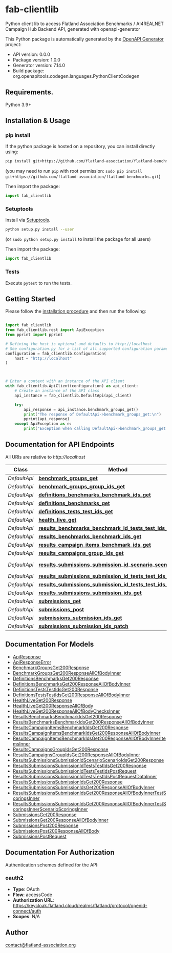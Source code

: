 # fab-clientlib
Python client lib to access Flatland Association Benchmarks / AI4REALNET Campaign Hub Backend API, generated with openapi-generator

This Python package is automatically generated by the [OpenAPI Generator](https://openapi-generator.tech) project:

- API version: 0.0.0
- Package version: 1.0.0
- Generator version: 7.14.0
- Build package: org.openapitools.codegen.languages.PythonClientCodegen

## Requirements.

Python 3.9+

## Installation & Usage
### pip install

If the python package is hosted on a repository, you can install directly using:

```sh
pip install git+https://github.com/flatland-association/flatland-benchmarks.git
```
(you may need to run `pip` with root permission: `sudo pip install git+https://github.com/flatland-association/flatland-benchmarks.git`)

Then import the package:
```python
import fab_clientlib
```

### Setuptools

Install via [Setuptools](http://pypi.python.org/pypi/setuptools).

```sh
python setup.py install --user
```
(or `sudo python setup.py install` to install the package for all users)

Then import the package:
```python
import fab_clientlib
```

### Tests

Execute `pytest` to run the tests.

## Getting Started

Please follow the [installation procedure](#installation--usage) and then run the following:

```python

import fab_clientlib
from fab_clientlib.rest import ApiException
from pprint import pprint

# Defining the host is optional and defaults to http://localhost
# See configuration.py for a list of all supported configuration parameters.
configuration = fab_clientlib.Configuration(
    host = "http://localhost"
)



# Enter a context with an instance of the API client
with fab_clientlib.ApiClient(configuration) as api_client:
    # Create an instance of the API class
    api_instance = fab_clientlib.DefaultApi(api_client)

    try:
        api_response = api_instance.benchmark_groups_get()
        print("The response of DefaultApi->benchmark_groups_get:\n")
        pprint(api_response)
    except ApiException as e:
        print("Exception when calling DefaultApi->benchmark_groups_get: %s\n" % e)

```

## Documentation for API Endpoints

All URIs are relative to *http://localhost*

Class | Method | HTTP request | Description
------------ | ------------- | ------------- | -------------
*DefaultApi* | [**benchmark_groups_get**](docs/DefaultApi.md#benchmark_groups_get) | **GET** /benchmark-groups | 
*DefaultApi* | [**benchmark_groups_group_ids_get**](docs/DefaultApi.md#benchmark_groups_group_ids_get) | **GET** /benchmark-groups/{group_ids} | 
*DefaultApi* | [**definitions_benchmarks_benchmark_ids_get**](docs/DefaultApi.md#definitions_benchmarks_benchmark_ids_get) | **GET** /definitions/benchmarks/{benchmark_ids} | 
*DefaultApi* | [**definitions_benchmarks_get**](docs/DefaultApi.md#definitions_benchmarks_get) | **GET** /definitions/benchmarks/ | 
*DefaultApi* | [**definitions_tests_test_ids_get**](docs/DefaultApi.md#definitions_tests_test_ids_get) | **GET** /definitions/tests/{test_ids} | 
*DefaultApi* | [**health_live_get**](docs/DefaultApi.md#health_live_get) | **GET** /health/live | 
*DefaultApi* | [**results_benchmarks_benchmark_id_tests_test_ids_get**](docs/DefaultApi.md#results_benchmarks_benchmark_id_tests_test_ids_get) | **GET** /results/benchmarks/{benchmark_id}/tests/{test_ids} | 
*DefaultApi* | [**results_benchmarks_benchmark_ids_get**](docs/DefaultApi.md#results_benchmarks_benchmark_ids_get) | **GET** /results/benchmarks/{benchmark_ids} | 
*DefaultApi* | [**results_campaign_items_benchmark_ids_get**](docs/DefaultApi.md#results_campaign_items_benchmark_ids_get) | **GET** /results/campaign-items/{benchmark_ids} | 
*DefaultApi* | [**results_campaigns_group_ids_get**](docs/DefaultApi.md#results_campaigns_group_ids_get) | **GET** /results/campaigns/{group_ids} | 
*DefaultApi* | [**results_submissions_submission_id_scenario_scenario_ids_get**](docs/DefaultApi.md#results_submissions_submission_id_scenario_scenario_ids_get) | **GET** /results/submissions/{submission_id}/scenario/{scenario_ids} | 
*DefaultApi* | [**results_submissions_submission_id_tests_test_ids_get**](docs/DefaultApi.md#results_submissions_submission_id_tests_test_ids_get) | **GET** /results/submissions/{submission_id}/tests/{test_ids} | 
*DefaultApi* | [**results_submissions_submission_id_tests_test_ids_post**](docs/DefaultApi.md#results_submissions_submission_id_tests_test_ids_post) | **POST** /results/submissions/{submission_id}/tests/{test_ids} | 
*DefaultApi* | [**results_submissions_submission_ids_get**](docs/DefaultApi.md#results_submissions_submission_ids_get) | **GET** /results/submissions/{submission_ids} | 
*DefaultApi* | [**submissions_get**](docs/DefaultApi.md#submissions_get) | **GET** /submissions | 
*DefaultApi* | [**submissions_post**](docs/DefaultApi.md#submissions_post) | **POST** /submissions | 
*DefaultApi* | [**submissions_submission_ids_get**](docs/DefaultApi.md#submissions_submission_ids_get) | **GET** /submissions/{submission_ids} | 
*DefaultApi* | [**submissions_submission_ids_patch**](docs/DefaultApi.md#submissions_submission_ids_patch) | **PATCH** /submissions/{submission_ids} | 


## Documentation For Models

 - [ApiResponse](docs/ApiResponse.md)
 - [ApiResponseError](docs/ApiResponseError.md)
 - [BenchmarkGroupsGet200Response](docs/BenchmarkGroupsGet200Response.md)
 - [BenchmarkGroupsGet200ResponseAllOfBodyInner](docs/BenchmarkGroupsGet200ResponseAllOfBodyInner.md)
 - [DefinitionsBenchmarksGet200Response](docs/DefinitionsBenchmarksGet200Response.md)
 - [DefinitionsBenchmarksGet200ResponseAllOfBodyInner](docs/DefinitionsBenchmarksGet200ResponseAllOfBodyInner.md)
 - [DefinitionsTestsTestIdsGet200Response](docs/DefinitionsTestsTestIdsGet200Response.md)
 - [DefinitionsTestsTestIdsGet200ResponseAllOfBodyInner](docs/DefinitionsTestsTestIdsGet200ResponseAllOfBodyInner.md)
 - [HealthLiveGet200Response](docs/HealthLiveGet200Response.md)
 - [HealthLiveGet200ResponseAllOfBody](docs/HealthLiveGet200ResponseAllOfBody.md)
 - [HealthLiveGet200ResponseAllOfBodyChecksInner](docs/HealthLiveGet200ResponseAllOfBodyChecksInner.md)
 - [ResultsBenchmarksBenchmarkIdsGet200Response](docs/ResultsBenchmarksBenchmarkIdsGet200Response.md)
 - [ResultsBenchmarksBenchmarkIdsGet200ResponseAllOfBodyInner](docs/ResultsBenchmarksBenchmarkIdsGet200ResponseAllOfBodyInner.md)
 - [ResultsCampaignItemsBenchmarkIdsGet200Response](docs/ResultsCampaignItemsBenchmarkIdsGet200Response.md)
 - [ResultsCampaignItemsBenchmarkIdsGet200ResponseAllOfBodyInner](docs/ResultsCampaignItemsBenchmarkIdsGet200ResponseAllOfBodyInner.md)
 - [ResultsCampaignItemsBenchmarkIdsGet200ResponseAllOfBodyInnerItemsInner](docs/ResultsCampaignItemsBenchmarkIdsGet200ResponseAllOfBodyInnerItemsInner.md)
 - [ResultsCampaignsGroupIdsGet200Response](docs/ResultsCampaignsGroupIdsGet200Response.md)
 - [ResultsCampaignsGroupIdsGet200ResponseAllOfBodyInner](docs/ResultsCampaignsGroupIdsGet200ResponseAllOfBodyInner.md)
 - [ResultsSubmissionsSubmissionIdScenarioScenarioIdsGet200Response](docs/ResultsSubmissionsSubmissionIdScenarioScenarioIdsGet200Response.md)
 - [ResultsSubmissionsSubmissionIdTestsTestIdsGet200Response](docs/ResultsSubmissionsSubmissionIdTestsTestIdsGet200Response.md)
 - [ResultsSubmissionsSubmissionIdTestsTestIdsPostRequest](docs/ResultsSubmissionsSubmissionIdTestsTestIdsPostRequest.md)
 - [ResultsSubmissionsSubmissionIdTestsTestIdsPostRequestDataInner](docs/ResultsSubmissionsSubmissionIdTestsTestIdsPostRequestDataInner.md)
 - [ResultsSubmissionsSubmissionIdsGet200Response](docs/ResultsSubmissionsSubmissionIdsGet200Response.md)
 - [ResultsSubmissionsSubmissionIdsGet200ResponseAllOfBodyInner](docs/ResultsSubmissionsSubmissionIdsGet200ResponseAllOfBodyInner.md)
 - [ResultsSubmissionsSubmissionIdsGet200ResponseAllOfBodyInnerTestScoringsInner](docs/ResultsSubmissionsSubmissionIdsGet200ResponseAllOfBodyInnerTestScoringsInner.md)
 - [ResultsSubmissionsSubmissionIdsGet200ResponseAllOfBodyInnerTestScoringsInnerScenarioScoringsInner](docs/ResultsSubmissionsSubmissionIdsGet200ResponseAllOfBodyInnerTestScoringsInnerScenarioScoringsInner.md)
 - [SubmissionsGet200Response](docs/SubmissionsGet200Response.md)
 - [SubmissionsGet200ResponseAllOfBodyInner](docs/SubmissionsGet200ResponseAllOfBodyInner.md)
 - [SubmissionsPost200Response](docs/SubmissionsPost200Response.md)
 - [SubmissionsPost200ResponseAllOfBody](docs/SubmissionsPost200ResponseAllOfBody.md)
 - [SubmissionsPostRequest](docs/SubmissionsPostRequest.md)


<a id="documentation-for-authorization"></a>
## Documentation For Authorization


Authentication schemes defined for the API:
<a id="oauth2"></a>
### oauth2

- **Type**: OAuth
- **Flow**: accessCode
- **Authorization URL**: https://keycloak.flatland.cloud/realms/flatland/protocol/openid-connect/auth
- **Scopes**: N/A


## Author

contact@flatland-association.org


